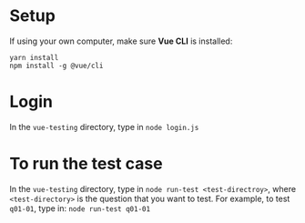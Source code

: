# Setup

If using your own computer, make sure **Vue CLI** is installed:
```
yarn install
npm install -g @vue/cli
```

# Login
In the `vue-testing` directory, type in `node login.js`

# To run the test case
In the `vue-testing` directory, type in `node run-test <test-directroy>`, where `<test-directory>` is the question
that you want to test. For example, to test `q01-01`, type in: `node run-test q01-01`